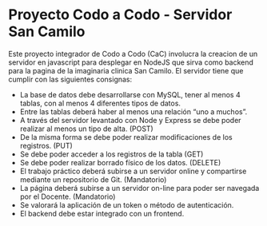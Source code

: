 # Proyecto Codo a Codo - Servidor San Camilo

Este proyecto integrador de Codo a Codo (CaC) involucra la creacion de un servidor en javascript para desplegar en NodeJS que sirva como backend para la pagina de la imaginaria clinica San Camilo.
El servidor tiene que cumplir con las siguientes consignas:

- La base de datos debe desarrollarse con MySQL, tener al menos 4 tablas, con al menos 4 diferentes tipos de datos.
- Entre las tablas deberá haber al menos una relación “uno a muchos”.
- A través del servidor levantado con Node y Express se debe poder realizar al menos un tipo de alta. (POST)
- De la misma forma se debe poder realizar modificaciones de los registros. (PUT)
- Se debe poder acceder a los registros de la tabla (GET)
- Se debe poder realizar borrado físico de los datos. (DELETE)
- El trabajo práctico deberá subirse a un servidor online y compartirse mediante un repositorio de Git. (Mandatorio)
- La página deberá subirse a un servidor on-line para poder ser navegada por el Docente. (Mandatorio)
- Se valorará la aplicación de un token o método de autenticación.
- El backend debe estar integrado con un frontend.
